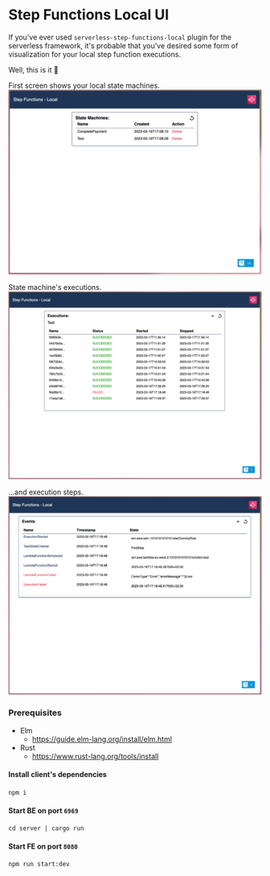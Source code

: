 # Step Functions Local UI
If you've ever used `serverless-step-functions-local` plugin for the serverless framework, it's probable that you've desired some form of visualization for your local step function executions.

Well, this is it 🤟

First screen shows your local state machines.
![state machines view](src/static/state-machines.png)

State machine's executions.
![state machine's executions](src/static/executions.png)

...and execution steps.
![execution's steps](src/static/events.png)

### Prerequisites
- Elm
  - https://guide.elm-lang.org/install/elm.html
- Rust
  - https://www.rust-lang.org/tools/install

#### Install client's dependencies
```shell
npm i
```

#### Start BE on port `6969`
```shell
cd server | cargo run
```

#### Start FE on port `8080`
```shell
npm run start:dev
```

